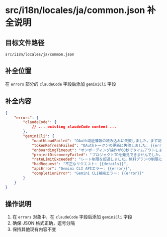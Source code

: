 # src/i18n/locales/ja/common.json 补全说明

## 目标文件路径

`src/i18n/locales/ja/common.json`

## 补全位置

在 `errors` 部分的 `claudeCode` 字段后添加 `geminiCli` 字段

## 补全内容

```json
{
	"errors": {
		"claudeCode": {
			// ... existing claudeCode content ...
		},
		"geminiCli": {
			"oauthLoadFailed": "OAuth認証情報の読み込みに失敗しました。まず認証してください: {{error}}",
			"tokenRefreshFailed": "OAuthトークンの更新に失敗しました: {{error}}",
			"onboardingTimeout": "オンボーディング操作が60秒でタイムアウトしました。後でもう一度お試しください。",
			"projectDiscoveryFailed": "プロジェクトIDを発見できませんでした。'gemini auth'で認証されていることを確認してください。",
			"rateLimitExceeded": "レート制限を超過しました。無料プランの制限に達しています。",
			"badRequest": "不正なリクエスト: {{details}}",
			"apiError": "Gemini CLI APIエラー: {{error}}",
			"completionError": "Gemini CLI補完エラー: {{error}}"
		}
	}
}
```

## 操作说明

1. 在 `errors` 对象中，在 `claudeCode` 字段后添加 `geminiCli` 字段
2. 确保 JSON 格式正确，逗号分隔
3. 保持其他现有内容不变
